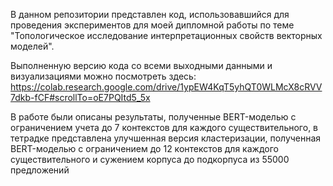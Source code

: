 В данном репозитории представлен код, использовавшийся для проведения экспериментов для моей дипломной работы по теме "Топологическое исследование интерпретационных свойств векторных моделей".

Выполненную версию кода со всеми выходными данными и визуализациями можно посмотреть здесь: https://colab.research.google.com/drive/1ypEW4KqT5yhQT0WLMcX8cRVV7dkb-fCF#scrollTo=oE7PQItd5_5x 

В работе были описаны результаты, полученные BERT-моделью с ограничением учета до 7 контекстов для каждого существительного, в тетрадке представлена улучшенная версия кластеризации, полученная BERT-моделью с ограничением до 12 контекстов для каждого существительного и сужением корпуса до подкорпуса из 55000 предложений
